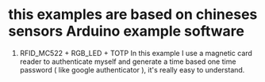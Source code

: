 this examples are based on chineses sensors 
Arduino example software
=============

1. RFID_MC522 + RGB_LED + TOTP 
  In this example I use a magnetic card reader to authenticate myself and
  generate a time based one time password ( like google authenticator ),
  it's really easy to understand.

